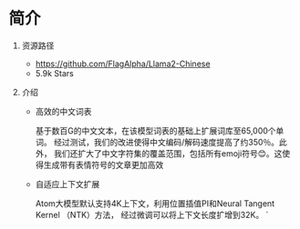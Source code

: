 # 简介

1. 资源路径
   - https://github.com/FlagAlpha/Llama2-Chinese
   - 5.9k Stars

2. 介绍
   
   - 高效的中文词表
   
     基于数百G的中文文本，在该模型词表的基础上扩展词库至65,000个单词。
     经过测试，我们的改进使得中文编码/解码速度提高了约350％。此外，
     我们还扩大了中文字符集的覆盖范围，包括所有emoji符号😊。这使得生成带有表情符号的文章更加高效
   
   - 自适应上下文扩展
   
     Atom大模型默认支持4K上下文，利用位置插值PI和Neural Tangent Kernel （NTK）方法，
     经过微调可以将上下文长度扩增到32K。
    `